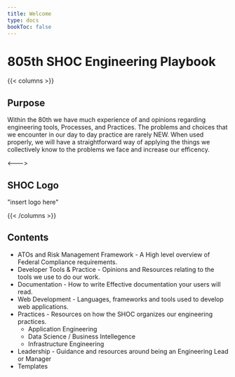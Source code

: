 ```yaml
---
title: Welcome
type: docs
bookToc: false
---
```


# 805th SHOC Engineering Playbook

{{< columns >}}
## Purpose

Within the 80th we have much experience of and opinions regarding engineering tools, Processes, and Practices. The problems and choices that we encounter in our day to day practice are rarely NEW. When used properly, we will have a straightforward way of applying the things we collectively know to the problems we face and increase our efficency.

<--->

## SHOC Logo

"insert logo here"

{{< /columns >}}


## Contents

- ATOs and Risk Management Framework - A High level overview of Federal Compliance requirements.
- Developer Tools & Practice - Opinions and Resources relating to the tools we use to do our work.
- Documentation - How to write Effective documentation your users will read.
- Web Development - Languages, frameworks and tools used to develop web applications.
- Practices - Resources on how the SHOC organizes our engineering practices.
  * Application Engineering
  * Data Science / Business Intellegence
  * Infrastructure Engineering
- Leadership - Guidance and resources around being an Engineering Lead or Manager
- Templates
